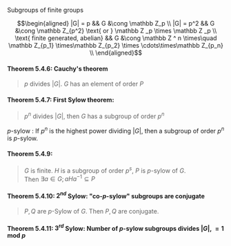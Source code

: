 Subgroups of finite groups

$$\begin{aligned}
|G| = p   && G &\cong \mathbb Z_p \\
|G| = p^2 &&     G &\cong \mathbb Z_{p^2} \text{ or } \mathbb Z _p \times \mathbb Z _p \\
\text{ finite generated, abelian} && G &\cong \mathbb Z ^ n \times\quad \mathbb Z_{p_1} \times\mathbb Z_{p_2} \times \cdots\times\mathbb Z_{p_n} \\
\end{aligned}$$

#### Theorem 5.4.6: Cauchy's theorem
> $p$ divides $|G|$. $G$ has an element of order $P$

#### Theorem 5.4.7: First Sylow theorem:
> $p^n$ divides $|G|$, then $G$ has a subgroup of order $p^n$

$p$-sylow
: If $p^n$ is the highest power dividing $|G|$, then a subgroup of order  $p^n$
is $p$-sylow.

#### Theorem 5.4.9:
> $G$ is finite. $H$ is a subgroup of order $p^s$, $P$ is $p$-sylow of $G$.   
> Then $\exists a \in G; aHa ^{-1} \subseteq P$

#### Theorem 5.4.10: $2^{nd}$ Sylow: "co-$p$-sylow" subgroups are conjugate
> $P, Q$ are $p$-Sylow of $G$. Then $P, Q$ are conjugate.

#### Theorem 5.4.11: $3^{rd}$ Sylow: Number of $p$-sylow subgroups divides $|G|$, $= 1 \text{ mod } p$
